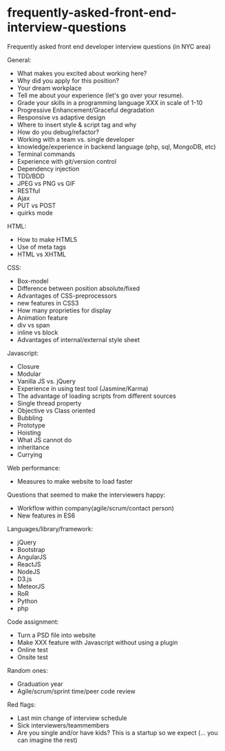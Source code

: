# frequently-asked-front-end-interview-questions
Frequently asked front end developer interview questions (in NYC area)


General:
- What makes you excited about working here?
- Why did you apply for this position?
- Your dream workplace
- Tell me about your experience (let's go over your resume).
- Grade your skills in a programming language XXX in scale of 1-10 
- Progressive Enhancement/Graceful degradation
- Responsive vs adaptive design
- Where to insert style & script tag and why
- How do you debug/refactor?
- Working with a team vs. single developer
- knowledge/experience in backend language (php, sql, MongoDB, etc)
- Terminal commands
- Experience with git/version control
- Dependency injection
- TDD/BDD
- JPEG vs PNG vs GIF
- RESTful
- Ajax
- PUT vs POST
- quirks mode



HTML:
- How to make HTML5
- Use of meta tags
- HTML vs XHTML



CSS:
- Box-model
- Difference between position absolute/fixed
- Advantages of CSS-preprocessors
- new features in CSS3
- How many proprieties for display
- Animation feature
- div vs span
- inline vs block
- Advantages of internal/external style sheet


Javascript:
- Closure
- Modular
- Vanilla JS vs. jQuery
- Experience in using test tool (Jasmine/Karma)
- The advantage of loading scripts from different sources
- Single thread property
- Objective vs Class oriented
- Bubbling
- Prototype
- Hoisting
- What JS cannot do
- inheritance
- Currying


Web performance:
- Measures to make website to load faster
 

Questions that seemed to make the interviewers happy:
- Workflow within company(agile/scrum/contact person)
- New features in ES6


Languages/library/framework:
- jQuery
- Bootstrap
- AngularJS
- ReactJS
- NodeJS
- D3.js
- MeteorJS
- RoR
- Python
- php





Code assignment:
- Turn a PSD file into website
- Make XXX feature with Javascript without using a plugin
- Online test
- Onsite test


Random ones:
- Graduation year
- Agile/scrum/sprint time/peer code review
 

Red flags:
- Last min change of interview schedule
- Sick interviewers/teammembers 
- Are you single and/or have kids? This is a startup so we expect (... you can imagine the rest)
